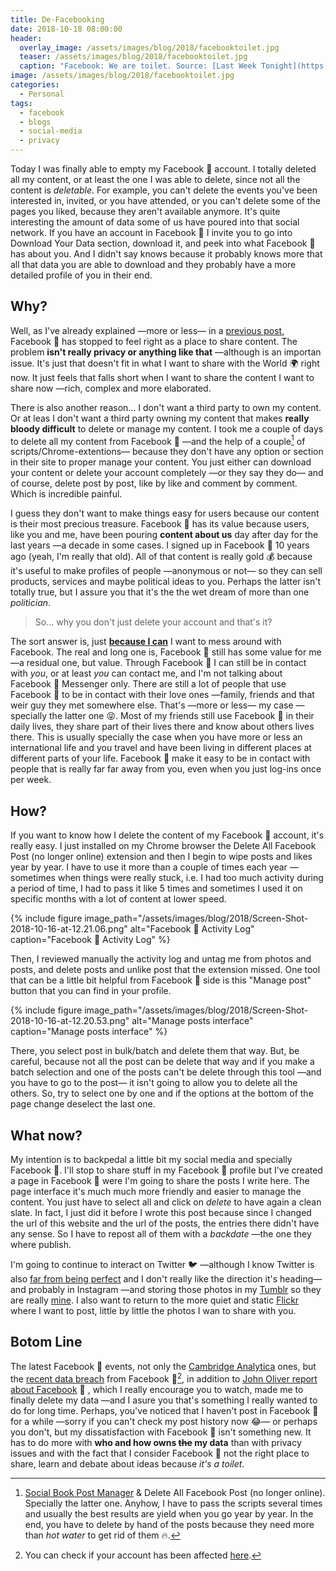 ```yaml
---
title: De-Facebooking
date: 2018-10-18 08:00:00
header: 
  overlay_image: /assets/images/blog/2018/facebooktoilet.jpg
  teaser: /assets/images/blog/2018/facebooktoilet.jpg
  caption: "Facebook: We are toilet. Source: [Last Week Tonight](https://www.youtube.com/watch?v=OjPYmEZxACM)"
image: /assets/images/blog/2018/facebooktoilet.jpg
categories: 
  - Personal
tags: 
  - facebook
  - blogs
  - social-media
  - privacy
---
```


Today I was finally able to empty my Facebook :toilet: account. I totally deleted all my content, or at least the one I was able to delete, since not all the content is *deletable*. For example, you can't delete the events you've been interested in, invited, or you have attended, or you can't delete some of the pages you liked, because they aren't available anymore. It's quite interesting the amount of data some of us have poured into that social network. If you have an account in Facebook :toilet: I invite you to go into Download Your Data section, download it, and peek into what Facebook :toilet: has about you. And I didn't say knows because it probably knows more that all that data you are able to download and they probably have a more detailed profile of you in their end. 

## Why?

Well, as I've already explained —more or less— in a [previous post](https://luispuerto.net/blog/2018/03/21/why-dont-i-like-facebook-anymore/), Facebook :toilet: has stopped to feel right as a place to share content. The problem **isn't really privacy or anything like that** —although is an importan issue. It's just that doesn't fit in what I want to share with the World :earth_africa: right now. It just feels that falls short when I want to share the content I want to share now —rich, complex and more elaborated. 

There is also another reason... I don't want a third party to own my content. Or at leas I don't want a third party owning my content that makes **really bloody difficult** to delete or manage my content. I took me a couple of days to delete all my content from Facebook :toilet: —and the help of a couple[^1] of scripts/Chrome-extentions—  because they don't have any option or section in their site to proper manage your content. You just either can download your content or delete your account completely —or they say they do— and of course, delete post by post, like by like and comment by comment. Which is incredible painful. 

I guess they don't want to make things easy for users because our content is their most precious treasure. Facebook :toilet: has its value because users, like you and me, have been pouring **content about us** day after day for the last years —a decade in some cases. I signed up in Facebook :toilet: 10 years ago (yeah, I'm really that old). All of that content is really gold :moneybag: because it's useful to make profiles of people —anonymous or not— so they can sell products, services and maybe political ideas to you. Perhaps the latter isn't totally true, but I assure you that it's the the wet dream of more than one *politician*. 

> So... why you don't just delete your account and that's it? 

The sort answer is, just [**because I can**](https://www.youtube.com/watch?v=NE0ne430gbA) I want to mess around with Facebook. The real and long one is, Facebook :toilet: still has some value for me —a residual one, but value. Through Facebook :toilet: I can still be in contact with *you*, or at least *you* can contact me, and I'm not talking about Facebook :toilet: Messenger only. There are still a lot of people that use Facebook :toilet: to be in contact with their love ones —family, friends and that weir guy they met somewhere else. That's —more or less— my case —specially the latter one :stuck_out_tongue_closed_eyes:. Most of my friends still use Facebook :toilet: in their daily lives, they share part of their lives there and know about others lives there. This is usually specially the case when you have more or less an international life and you travel and have been living in different places at different parts of your life. Facebook :toilet: make it easy to be in contact with people that is really far far away from you, even when you just log-ins once per week.  

## How?

If you want to know how I delete the content of my Facebook :toilet: account, it's really easy. I just installed on my Chrome browser the Delete All Facebook Post (no longer online) extension and then I begin to wipe posts and likes year by year. I have to use it more than a couple of times each year —sometimes when things were really stuck, i.e. I had too much activity during a period of time, I had to pass it like 5 times and sometimes I used it on specific months with a lot of content at lower speed. 

{% include figure image_path="/assets/images/blog/2018/Screen-Shot-2018-10-16-at-12.21.06.png" alt="Facebook :toilet: Activity Log" caption="Facebook :toilet: Activity Log" %} 

Then, I reviewed manually the activity log and untag me from photos and posts, and delete posts and unlike post that the extension missed. One tool that can be a little bit helpful from Facebook :toilet: side is this "Manage post" button that you can find in your profile. 

{% include figure image_path="/assets/images/blog/2018/Screen-Shot-2018-10-16-at-12.20.53.png" alt="Manage posts interface" caption="Manage posts interface" %}

There, you select post in bulk/batch and delete them that way. But, be careful, because not all the post can be delete that way and if you make a batch selection and one of the posts can't be delete through this tool —and you have to go to the post— it isn't going to allow you to delete all the others. So, try to select one by one and if the options at the bottom of the page change deselect the last one. 

## What now?

My intention is to backpedal a little bit my social media and specially Facebook :toilet:. I'll stop to share stuff in my Facebook​ :toilet: profile but I've created a page in Facebook :toilet: were I'm going to share the posts I write here. The page interface it's much much more friendly and easier to manage the content. You just have to select all and click on *delete* to have again a clean slate. In fact, I just did it before I wrote this post because since I changed the url of this website and the url of the posts, the entries there didn't have any sense. So I have to repost all of them with a *backdate* —the one they where publish. 

I'm going to continue to interact on Twitter :bird: —although I know Twitter is also [far from being perfect](http://apps-of-a-feather.com) and I don't really like the direction it's heading— and probably in Instagram —and storing those photos in my [Tumblr](http://tumblr.luispuerto.net) so they are really [mine](https://www.youtube.com/watch?v=Iz-8CSa9xj8). I also want to return to the more quiet and static [Flickr](https://www.flickr.com/lpuerto) where I want to post, little by little the photos I wan to share with you. 

## Botom Line

The latest Facebook :toilet: events, not only the [Cambridge Analytica](https://en.wikipedia.org/wiki/Facebook–Cambridge_Analytica_data_scandal) ones, but the [recent data breach](https://www.vox.com/2018/10/13/17973190/facebook-data-breach-29-million-users) from Facebook :toilet:[^2], in addition to [John Oliver report about Facebook](https://www.youtube.com/watch?v=OjPYmEZxACM) :toilet: , which I really encourage you to watch, made me to finally delete my data —and I asure you that's something I really wanted to do for long time. Perhaps, you've noticed that I haven't post in Facebook :toilet: for a while —sorry if you can't check my post history now :joy:— or perhaps you don't, but my dissatisfaction with Facebook :toilet: isn't something new. It has to do more with **who and how owns ~~the~~ my data** than with privacy issues and with the fact that I consider Facebook :toilet: not the right place to share, learn and debate about ideas because *it's a toilet*. 







[^1]: [Social Book Post Manager](https://chrome.google.com/webstore/detail/social-book-post-manager/ljfidlkcmdmmibngdfikhffffdmphjae) & Delete All Facebook Post (no longer online). Specially the latter one. Anyhow, I have to pass the scripts several times and usually the best results are yield when you go year by year. In the end, you have to delete by hand of the posts because they need more than *hot water* to get rid of them :fire:.
[^2]: You can check if your account has been affected [here](https://www.facebook.com/help/securitynotice). 

